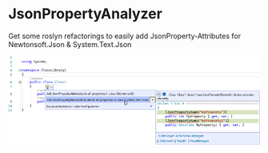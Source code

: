 # JsonPropertyAnalyzer

Get some roslyn refactorings to easily add JsonProperty-Attributes for Newtonsoft.Json & System.Text.Json

![Preview](https://github.com/darthfabar/JsonPropertyAnalyzer/blob/master/docs/Preview.png?raw=true "Preview")